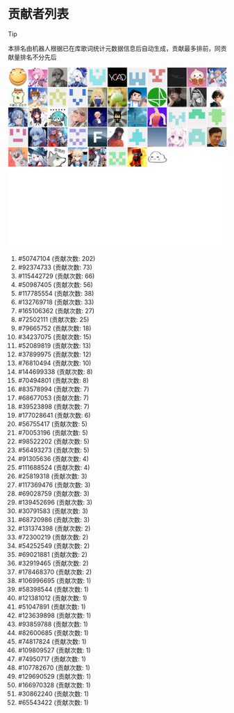 # 贡献者列表

> [!TIP]
> 本排名由机器人根据已在库歌词统计元数据信息后自动生成，贡献最多排前，同贡献量排名不分先后

![贡献者头像画廊](./CONTRIBUTORS.svg)

1. #50747104 (贡献次数: 202)
2. #92374733 (贡献次数: 73)
3. #115442729 (贡献次数: 66)
4. #50987405 (贡献次数: 56)
5. #117785554 (贡献次数: 38)
6. #132769718 (贡献次数: 33)
7. #165106362 (贡献次数: 27)
8. #72502111 (贡献次数: 25)
9. #79665752 (贡献次数: 18)
10. #34237075 (贡献次数: 15)
11. #52089819 (贡献次数: 13)
12. #37899975 (贡献次数: 12)
13. #76810494 (贡献次数: 10)
14. #144699338 (贡献次数: 8)
15. #70494801 (贡献次数: 8)
16. #83578994 (贡献次数: 7)
17. #68677053 (贡献次数: 7)
18. #39523898 (贡献次数: 7)
19. #177028641 (贡献次数: 6)
20. #56755417 (贡献次数: 5)
21. #70053196 (贡献次数: 5)
22. #98522202 (贡献次数: 5)
23. #56493273 (贡献次数: 5)
24. #91305636 (贡献次数: 4)
25. #111688524 (贡献次数: 4)
26. #25819318 (贡献次数: 3)
27. #117369476 (贡献次数: 3)
28. #69028759 (贡献次数: 3)
29. #139452696 (贡献次数: 3)
30. #30791583 (贡献次数: 3)
31. #68720986 (贡献次数: 3)
32. #131374398 (贡献次数: 2)
33. #72300219 (贡献次数: 2)
34. #54252549 (贡献次数: 2)
35. #69021881 (贡献次数: 2)
36. #32919465 (贡献次数: 2)
37. #178468370 (贡献次数: 2)
38. #106996695 (贡献次数: 1)
39. #58398544 (贡献次数: 1)
40. #121381012 (贡献次数: 1)
41. #51047891 (贡献次数: 1)
42. #123639898 (贡献次数: 1)
43. #93859788 (贡献次数: 1)
44. #82600685 (贡献次数: 1)
45. #74817824 (贡献次数: 1)
46. #109809527 (贡献次数: 1)
47. #74950717 (贡献次数: 1)
48. #107782670 (贡献次数: 1)
49. #129690529 (贡献次数: 1)
50. #166970328 (贡献次数: 1)
51. #30862240 (贡献次数: 1)
52. #65543422 (贡献次数: 1)
